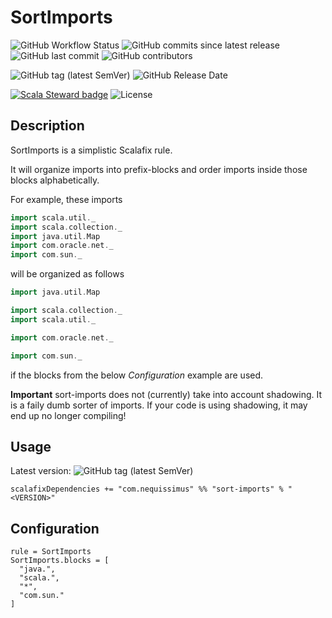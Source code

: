 # SortImports

![GitHub Workflow Status](https://img.shields.io/github/workflow/status/NeQuissimus/sort-imports/Build)
![GitHub commits since latest release](https://img.shields.io/github/commits-since/NeQuissimus/sort-imports/latest/master)
![GitHub last commit](https://img.shields.io/github/last-commit/NeQuissimus/sort-imports)
![GitHub contributors](https://img.shields.io/github/contributors/NeQuissimus/sort-imports)

![GitHub tag (latest SemVer)](https://img.shields.io/github/v/tag/NeQuissimus/sort-imports?sort=semver)
![GitHub Release Date](https://img.shields.io/github/release-date/NeQuissimus/sort-imports)

[![Scala Steward badge](https://img.shields.io/badge/Scala_Steward-helping-blue.svg?style=flat&logo=data:image/png;base64,iVBORw0KGgoAAAANSUhEUgAAAA4AAAAQCAMAAAARSr4IAAAAVFBMVEUAAACHjojlOy5NWlrKzcYRKjGFjIbp293YycuLa3pYY2LSqql4f3pCUFTgSjNodYRmcXUsPD/NTTbjRS+2jomhgnzNc223cGvZS0HaSD0XLjbaSjElhIr+AAAAAXRSTlMAQObYZgAAAHlJREFUCNdNyosOwyAIhWHAQS1Vt7a77/3fcxxdmv0xwmckutAR1nkm4ggbyEcg/wWmlGLDAA3oL50xi6fk5ffZ3E2E3QfZDCcCN2YtbEWZt+Drc6u6rlqv7Uk0LdKqqr5rk2UCRXOk0vmQKGfc94nOJyQjouF9H/wCc9gECEYfONoAAAAASUVORK5CYII=)](https://scala-steward.org)
![License](https://img.shields.io/github/license/NeQuissimus/sort-imports)

## Description

SortImports is a simplistic Scalafix rule.

It will organize imports into prefix-blocks and order imports inside those blocks alphabetically.

For example, these imports

```scala
import scala.util._
import scala.collection._
import java.util.Map
import com.oracle.net._
import com.sun._
```

will be organized as follows

```scala
import java.util.Map

import scala.collection._
import scala.util._

import com.oracle.net._

import com.sun._
```

if the blocks from the below _Configuration_ example are used.


**Important**
sort-imports does not (currently) take into account shadowing.
It is a faily dumb sorter of imports. If your code is using shadowing, it may end up no longer compiling!

## Usage

Latest version: ![GitHub tag (latest SemVer)](https://img.shields.io/github/v/tag/NeQuissimus/sort-imports?sort=semver)

`scalafixDependencies += "com.nequissimus" %% "sort-imports" % "<VERSION>"`

## Configuration

```
rule = SortImports
SortImports.blocks = [
  "java.",
  "scala.",
  "*",
  "com.sun."
]
```

